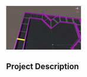 <img src="https://github.com/Bsktrrl/Bsktrrl.github.io/blob/main/images/AICar/AICar.gif" width="40%"/><br>

## Project Description

